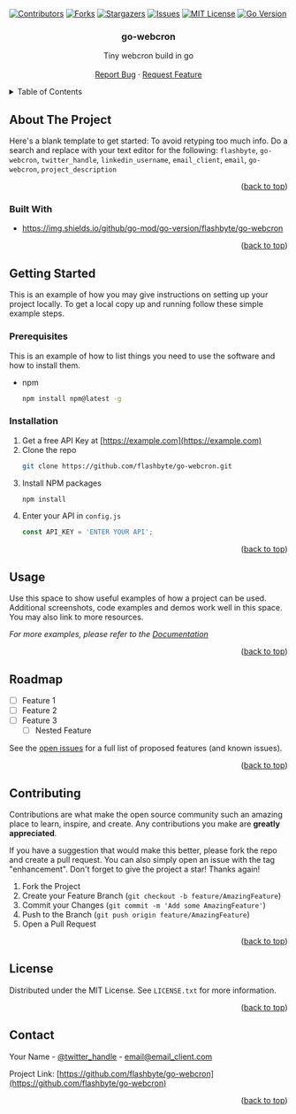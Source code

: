 [![Contributors][contributors-shield]][contributors-url]
[![Forks][forks-shield]][forks-url]
[![Stargazers][stars-shield]][stars-url]
[![Issues][issues-shield]][issues-url]
[![MIT License][license-shield]][license-url]
[![Go Version][goversion-shield]][license-url]

<h3 align="center">go-webcron</h3>

  <p align="center">
    Tiny webcron build in go
    <br />
    <br />
    <a href="https://github.com/flashbyte/go-webcron/issues">Report Bug</a>
    ·
    <a href="https://github.com/flashbyte/go-webcron/issues">Request Feature</a>
  </p>
</div>



<!-- TABLE OF CONTENTS -->
<details>
  <summary>Table of Contents</summary>
  <ol>
    <li>
      <a href="#about-the-project">About The Project</a>
      <ul>
        <li><a href="#built-with">Built With</a></li>
      </ul>
    </li>
    <li>
      <a href="#getting-started">Getting Started</a>
      <ul>
        <li><a href="#prerequisites">Prerequisites</a></li>
        <li><a href="#installation">Installation</a></li>
      </ul>
    </li>
    <li><a href="#usage">Usage</a></li>
    <li><a href="#roadmap">Roadmap</a></li>
    <li><a href="#contributing">Contributing</a></li>
    <li><a href="#license">License</a></li>
    <li><a href="#contact">Contact</a></li>
    <li><a href="#acknowledgments">Acknowledgments</a></li>
  </ol>
</details>



<!-- ABOUT THE PROJECT -->
## About The Project

Here's a blank template to get started: To avoid retyping too much info. Do a search and replace with your text editor for the following: `flashbyte`, `go-webcron`, `twitter_handle`, `linkedin_username`, `email_client`, `email`, `go-webcron`, `project_description`

<p align="right">(<a href="#readme-top">back to top</a>)</p>



### Built With

* https://img.shields.io/github/go-mod/go-version/flashbyte/go-webcron


<p align="right">(<a href="#readme-top">back to top</a>)</p>



<!-- GETTING STARTED -->
## Getting Started

This is an example of how you may give instructions on setting up your project locally.
To get a local copy up and running follow these simple example steps.

### Prerequisites

This is an example of how to list things you need to use the software and how to install them.
* npm
  ```sh
  npm install npm@latest -g
  ```

### Installation

1. Get a free API Key at [https://example.com](https://example.com)
2. Clone the repo
   ```sh
   git clone https://github.com/flashbyte/go-webcron.git
   ```
3. Install NPM packages
   ```sh
   npm install
   ```
4. Enter your API in `config.js`
   ```js
   const API_KEY = 'ENTER YOUR API';
   ```

<p align="right">(<a href="#readme-top">back to top</a>)</p>



<!-- USAGE EXAMPLES -->
## Usage

Use this space to show useful examples of how a project can be used. Additional screenshots, code examples and demos work well in this space. You may also link to more resources.

_For more examples, please refer to the [Documentation](https://example.com)_

<p align="right">(<a href="#readme-top">back to top</a>)</p>



<!-- ROADMAP -->
## Roadmap

- [ ] Feature 1
- [ ] Feature 2
- [ ] Feature 3
    - [ ] Nested Feature

See the [open issues](https://github.com/flashbyte/go-webcron/issues) for a full list of proposed features (and known issues).

<p align="right">(<a href="#readme-top">back to top</a>)</p>



<!-- CONTRIBUTING -->
## Contributing

Contributions are what make the open source community such an amazing place to learn, inspire, and create. Any contributions you make are **greatly appreciated**.

If you have a suggestion that would make this better, please fork the repo and create a pull request. You can also simply open an issue with the tag "enhancement".
Don't forget to give the project a star! Thanks again!

1. Fork the Project
2. Create your Feature Branch (`git checkout -b feature/AmazingFeature`)
3. Commit your Changes (`git commit -m 'Add some AmazingFeature'`)
4. Push to the Branch (`git push origin feature/AmazingFeature`)
5. Open a Pull Request

<p align="right">(<a href="#readme-top">back to top</a>)</p>



<!-- LICENSE -->
## License

Distributed under the MIT License. See `LICENSE.txt` for more information.

<p align="right">(<a href="#readme-top">back to top</a>)</p>



<!-- CONTACT -->
## Contact

Your Name - [@twitter_handle](https://twitter.com/twitter_handle) - email@email_client.com

Project Link: [https://github.com/flashbyte/go-webcron](https://github.com/flashbyte/go-webcron)

<p align="right">(<a href="#readme-top">back to top</a>)</p>




<!-- MARKDOWN LINKS & IMAGES -->
<!-- https://www.markdownguide.org/basic-syntax/#reference-style-links -->
[contributors-shield]: https://img.shields.io/github/contributors/flashbyte/go-webcron.svg?style=for-the-badge
[contributors-url]: https://github.com/flashbyte/go-webcron/graphs/contributors
[forks-shield]: https://img.shields.io/github/forks/flashbyte/go-webcron.svg?style=for-the-badge
[forks-url]: https://github.com/flashbyte/go-webcron/network/members
[stars-shield]: https://img.shields.io/github/stars/flashbyte/go-webcron.svg?style=for-the-badge
[stars-url]: https://github.com/flashbyte/go-webcron/stargazers
[issues-shield]: https://img.shields.io/github/issues/flashbyte/go-webcron.svg?style=for-the-badge
[issues-url]: https://github.com/flashbyte/go-webcron/issues
[license-shield]: https://img.shields.io/github/license/flashbyte/go-webcron?style=for-the-badge
[license-url]: https://github.com/flashbyte/go-webcron/blob/master/LICENSE.md
[goversion-shield]: (https://img.shields.io/github/go-mod/go-version/flashbyte/go-webcron?style=for-the-badge)
